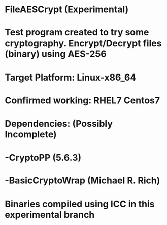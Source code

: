 # FileAESCrypt (Experimental)
# Test program created to try some cryptography. Encrypt/Decrypt files (binary) using AES-256
#
# Target Platform: Linux-x86_64
# Confirmed working: RHEL7 Centos7
#
# Dependencies: (Possibly Incomplete)
# -CryptoPP (5.6.3)
# -BasicCryptoWrap (Michael R. Rich)
#
# Binaries compiled using ICC in this experimental branch